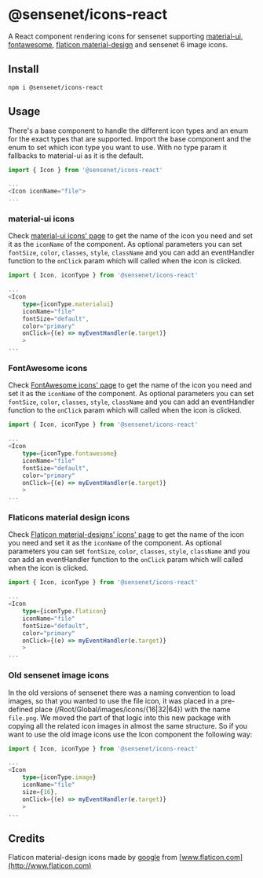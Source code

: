 # @sensenet/icons-react

A React component rendering icons for sensenet supporting [material-ui](https://material.io/tools/icons/), [fontawesome](https://fontawesome.com/icons?d=gallery), [flaticon material-design](https://www.flaticon.com/packs/material-design) and sensenet 6 image icons. 

## Install

``` npm i @sensenet/icons-react ```

## Usage

There's a base component to handle the different icon types and an enum for the exact types that are supported. Import the base component and the enum to set which icon type you want to use. With no type param it fallbacks to material-ui as it is the default.

```ts
import { Icon } from '@sensenet/icons-react'

...
<Icon iconName="file">
...

```

### material-ui icons

Check [material-ui icons' page](https://material.io/tools/icons/?style=baseline) to get the name of the icon you need and set it as the ```iconName``` of the component. As optional parameters you can set ```fontSize```, ```color```, ```classes```, ```style```, ```className``` and you can add an eventHandler function to the ```onClick``` param which will called when the icon is clicked.

```ts
import { Icon, iconType } from '@sensenet/icons-react'

...
<Icon 
    type={iconType.materialui} 
    iconName="file"
    fontSize="default",
    color="primary"
    onClick={(e) => myEventHandler(e.target)}
    >
...

```

### FontAwesome icons

Check [FontAwesome icons' page](https://fontawesome.com/icons?d=gallery) to get the name of the icon you need and set it as the ```iconName``` of the component. As optional parameters you can set ```fontSize```, ```color```, ```classes```, ```style```, ```className``` and you can add an eventHandler function to the ```onClick``` param which will called when the icon is clicked.

```ts
import { Icon, iconType } from '@sensenet/icons-react'

...
<Icon 
    type={iconType.fontawesome} 
    iconName="file"
    fontSize="default",
    color="primary"
    onClick={(e) => myEventHandler(e.target)}
    >
...

```

### Flaticons material design icons

Check [Flaticon material-designs' icons' page](https://www.flaticon.com/packs/material-design) to get the name of the icon you need and set it as the ```iconName``` of the component. As optional parameters you can set ```fontSize```, ```color```, ```classes```, ```style```, ```className``` and you can add an eventHandler function to the ```onClick``` param which will called when the icon is clicked.

```ts
import { Icon, iconType } from '@sensenet/icons-react'

...
<Icon 
    type={iconType.flaticon} 
    iconName="file"
    fontSize="default",
    color="primary"
    onClick={(e) => myEventHandler(e.target)}
    >
...

```

### Old sensenet image icons

In the old versions of sensenet there was a naming convention to load images, so that you wanted to use the file icon, it was placed in a pre-defined place (/Root/Global/images/icons/{16|32|64}) with the name ```file.png```. We moved the part of that logic into this new package with copying all the related icon images in almost the same structure. So if you want to use the old image icons use the Icon component the following way:

```ts
import { Icon, iconType } from '@sensenet/icons-react'

...
<Icon 
    type={iconType.image} 
    iconName="file"
    size={16},
    onClick={(e) => myEventHandler(e.target)}
    >
...

```

## Credits

Flaticon material-design icons made by [google](http://www.google.com) from [www.flaticon.com](http://www.flaticon.com)
